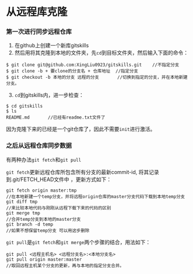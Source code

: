 # 从远程库克隆

### 第一次进行同步远程仓库

1. 在github上创建一个新库gitskills
2. 然后用将其克隆到本地的文件夹，先`cd`到目标文件夹，然后输入下面的命令：

```shell
$ git clone git@github.com:XingLiu0923/gitskills.git	//不指定分支
$ git clone -b + 要clone的分支名 + 仓库地址	//指定分支
$ git checkout -b 本地的分支 远程的分支		//切换到指定的分支，并在本地新建分支。
```

3. `cd`到gitskills内，进一步检查：

```
$ cd gitskills
$ ls
README.md		//已经有readme.txt文件了
```

因为克隆下来的已经是一个git仓库了，因此不需要`init`进行激活。

### 之后从远程仓库同步数据

有两种办法`git fetch`和`git pull`

`git fetch`更新远程仓库所包含所有分支的最新commit-id, 将其记录到.git/FETCH_HEAD文件中 ，更新方式如下：

```shell
git fetch origin master:tmp 
//在本地新建一个temp分支，并将远程origin仓库的master分支代码下载到本地temp分支
git diff tmp 
//来比较本地代码与刚刚从远程下载下来的代码的区别
git merge tmp
//合并temp分支到本地的master分支
git branch -d temp
//如果不想保留temp分支 可以用这步删除
```

`git pull`是`git fetch`和`git merge`两个步骤的结合，用法如下：

```shell
git pull <远程主机名> <远程分支名>:<本地分支名>
git pull origin master:master
//取回远程主机某个分支的更新，再与本地的指定分支合并。
```

